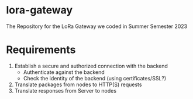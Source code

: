 # lora-gateway
The Repository for the LoRa Gateway we coded in Summer Semester 2023

# Requirements
1. Establish a secure and authorized connection with the backend
   - Authenticate against the backend
   - Check the identity of the backend (using certificates/SSL?)
2. Translate packages from nodes to HTTP(S) requests
3. Translate responses from Server to nodes
